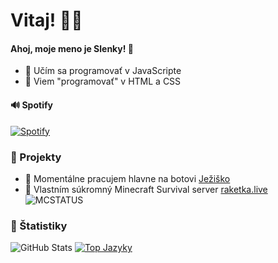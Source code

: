 <h1> Vitaj! 👋🏻 </h1>

#### Ahoj, moje meno je Slenky! 🌙
- 🍌 Učím sa programovať v JavaScripte
- 🍒 Viem "programovať" v HTML a CSS

#### 🔊 Spotify 
[![Spotify](https://novatorem-delta-eight.vercel.app/api/spotify)](https://open.spotify.com/user/21gfgmyr4dc6ihzt7oayrq75a)

### 💽 Projekty
- 🎄 Momentálne pracujem hlavne na botovi [Ježiško](https://jezisko.me)
- 🚧 Vlastním súkromný Minecraft Survival server [raketka.live](https://raketka.live)
![MCSTATUS](https://img.shields.io/website?down_message=Offline&label=Minecraft%20Server&up_message=Online&url=http%3A%2F%2F89.203.251.190%3A25568%2F)

### 📜 Štatistiky 
![GitHub Stats](https://github-readme-stats.vercel.app/api?username=MrSlenky&show_icons=true)
[![Top Jazyky](https://github-readme-stats.vercel.app/api/top-langs/?username=MrSlenky)](https://github.com/anuraghazra/github-readme-stats)
